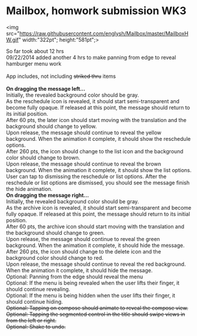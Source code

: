 Mailbox, homwork submission WK3
=======

<img src="https://raw.githubusercontent.com/englysh/Mailbox/master/MailboxHW.gif" width:"322pt"; height:"581pt";>

So far took about 12 hrs<br>
09/22/2014 added another 4 hrs to make panning from edge to reveal hamburger menu work <br>
<br>
App includes, not including <strike>striked thru</strike> items<br>
<br>
<b>On dragging the message left...<br></b>
Initially, the revealed background color should be gray.<br>
As the reschedule icon is revealed, it should start semi-transparent and become fully opaque. If released at this point, the message should return to its initial position.<br>
After 60 pts, the later icon should start moving with the translation and the background should change to yellow.<br>
Upon release, the message should continue to reveal the yellow background. When the animation it complete, it should show the reschedule options.<br>
After 260 pts, the icon should change to the list icon and the background color should change to brown.<br>
Upon release, the message should continue to reveal the brown background. When the animation it complete, it should show the list options.<br>
User can tap to dismissing the reschedule or list options. After the reschedule or list options are dismissed, you should see the message finish the hide animation.<br>
<b>On dragging the message right...<br></b>
Initially, the revealed background color should be gray.<br>
As the archive icon is revealed, it should start semi-transparent and become fully opaque. If released at this point, the message should return to its initial position.<br>
After 60 pts, the archive icon should start moving with the translation and the background should change to green.<br>
Upon release, the message should continue to reveal the green background. When the animation it complete, it should hide the message.<br>
After 260 pts, the icon should change to the delete icon and the background color should change to red.<br>
Upon release, the message should continue to reveal the red background. When the animation it complete, it should hide the message.<br>
Optional: Panning from the edge should reveal the menu<br>
Optional: If the menu is being revealed when the user lifts their finger, it should continue revealing.<br>
Optional: If the menu is being hidden when the user lifts their finger, it should continue hiding.<br>
<strike>Optional: Tapping on compose should animate to reveal the compose view.<br>
Optional: Tapping the segmented control in the title should swipe views in from the left or right.<br>
Optional: Shake to undo.</strike>
